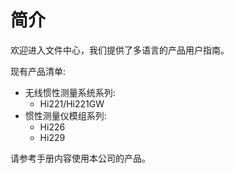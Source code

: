# 简介


欢迎进入文件中心，我们提供了多语言的产品用户指南。

现有产品清单:

- 无线惯性测量系统系列: 
  - Hi221/Hi221GW
- 惯性测量仪模组系列:
  - Hi226
  - Hi229

请参考手册内容使用本公司的产品。